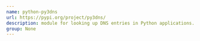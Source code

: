```yaml
---
name: python-py3dns
url: https://pypi.org/project/py3dns/
description: module for looking up DNS entries in Python applications. URL : https://pypi.org/project/py3dns/ Groups : None
group: None
---
```

